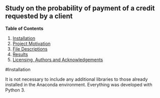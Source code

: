 ## Study on the probability of payment of a credit requested by a client

**Table of Contents**


1.   [Installation](#Installation)
2.   [Project Motivation](#Project-Motivation)
3.   [File Descriptions](#File-Descriptions)
4.   [Results](#Results) 
5.   [Licensing, Authors,and Acknowledgements](#Licensing-,-Authors-,-and-Acknowledgements)

#Installation

It is not necessary to include any additional libraries to those already installed in the Anaconda environment. Everything was developed with Python 3.
   

